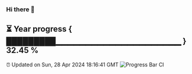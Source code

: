 ### Hi there 👋
⏳ Year progress { █████████▁▁▁▁▁▁▁▁▁▁▁▁▁▁▁▁▁▁▁▁▁ } 32.45 %
---
⏰ Updated on Sun, 28 Apr 2024 18:16:41 GMT
![Progress Bar CI](https://github.com/liununu/liununu/workflows/Progress%20Bar%20CI/badge.svg)
